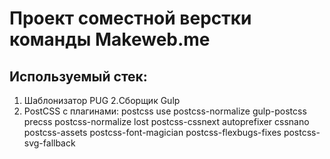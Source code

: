 # Проект соместной верстки команды Makeweb.me
## Используемый стек:

1. Шаблонизатор PUG
2.Сборщик Gulp
3. PostCSS c плагинами:
postcss use
postcss-normalize 
gulp-postcss
precss
postcss-normalize
lost
postcss-cssnext
autoprefixer
cssnano
postcss-assets
postcss-font-magician
postcss-flexbugs-fixes
postcss-svg-fallback